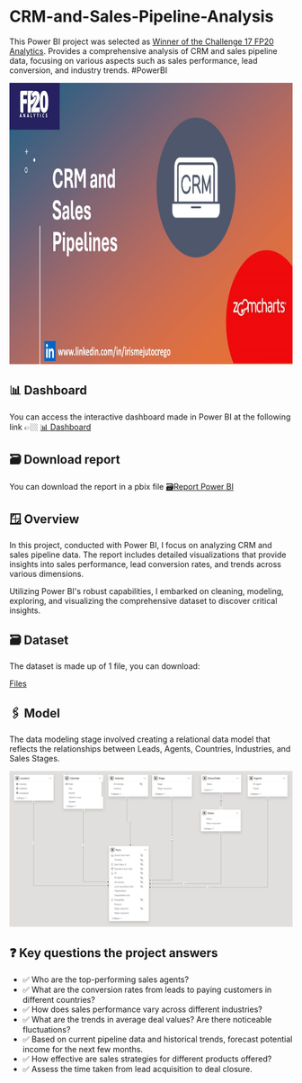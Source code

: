 # CRM-and-Sales-Pipeline-Analysis
This Power BI project was selected as [Winner of the Challenge 17 FP20 Analytics](https://github.com/IrisMejuto/CRM-and-Sales-Pipeline-Analysis/blob/main/FP20%20Certification.pdf). Provides a comprehensive analysis of CRM and sales pipeline data, focusing on various aspects such as sales performance, lead conversion, and industry trends. #PowerBI

<div align="center">
<img src="https://github.com/IrisMejuto/CRM-and-Sales-Pipeline-Analysis/blob/main/Images/Cover%20CRM%20Pipeline.jpg" alt="Dashboard" width="800" height="500">
</div>

## 📊 Dashboard
You can access the interactive dashboard made in Power BI at the following link 👉🏼 [📊 Dashboard](https://zoomcharts.com/en/microsoft-power-bi-custom-visuals/challenges/submission/856c31bea8e750a4d2fc791ed7dc91b7?challenge=fp20-analytics-july-2024)

## 🗃️ Download report
You can download the report in a pbix file [🗃️Report Power BI](https://github.com/IrisMejuto/CRM-and-Sales-Pipeline-Analysis/blob/main/CRM%20and%20Sales%20Pipelines.pbix)

## 🪟 Overview
In this project, conducted with Power BI, I focus on analyzing CRM and sales pipeline data. The report includes detailed visualizations that provide insights into sales performance, lead conversion rates, and trends across various dimensions.

Utilizing Power BI's robust capabilities, I embarked on cleaning, modeling, exploring, and visualizing the comprehensive dataset to discover critical insights.

## 🗃️ Dataset
The dataset is made up of 1 file, you can download:

[Files](https://github.com/IrisMejuto/CRM-and-Sales-Pipeline-Analysis/blob/main/Dataset/CRM%20and%20Sales%20Pipelines_C17_English.xlsx)

## 🖇️ Model
The data modeling stage involved creating a relational data model that reflects the relationships between Leads, Agents, Countries, Industries, and Sales Stages.

![image](https://github.com/IrisMejuto/CRM-and-Sales-Pipeline-Analysis/blob/main/Images/Model.png)

## ❓ Key questions the project answers
* ✅ Who are the top-performing sales agents?
* ✅ What are the conversion rates from leads to paying customers in different countries?
* ✅ How does sales performance vary across different industries?
* ✅ What are the trends in average deal values? Are there noticeable fluctuations?
* ✅ Based on current pipeline data and historical trends, forecast potential income for the next few months.
* ✅ How effective are sales strategies for different products offered?
* ✅ Assess the time taken from lead acquisition to deal closure.
